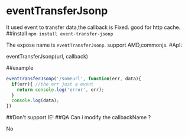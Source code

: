 # eventTransferJsonp
It used event to transfer data,the callback is Fixed. good for http cache.
##install
`npm install event-transfer-jsonp`

The expose name is `eventTransferJsonp`. support AMD,commonjs.
#ApI: 

eventTransferJsonp(url, callback)

##example
```js
eventTransferJsonp('/someurl', function(err, data){
  if(err){ //the err just a event
    return console.log('error', err);
  }
  console.log(data);
})
```
##Don't support IE!
##QA
Can i modify the callbackName ?

No
